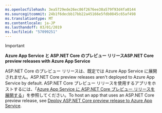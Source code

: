 ```yaml
---
ms.openlocfilehash: 3ea5729ede26ec86f2676ee38a579f93d4fa0144
ms.sourcegitcommit: 24b1f6decbb17bb22a45166e5fdb0845c65af498
ms.translationtype: MT
ms.contentlocale: ja-JP
ms.lasthandoff: 03/01/2019
ms.locfileid: "57099251"
---
```

> [!IMPORTANT]
> <span data-ttu-id="32e19-101">**Azure App Service と ASP.NET Core のプレビュー リリース**</span><span class="sxs-lookup"><span data-stu-id="32e19-101">**ASP.NET Core preview releases with Azure App Service**</span></span>
>
> <span data-ttu-id="32e19-102">ASP.NET Core のプレビュー リリースは、既定では Azure App Service に展開されません。</span><span class="sxs-lookup"><span data-stu-id="32e19-102">ASP.NET Core preview releases aren't deployed to Azure App Service by default.</span></span> <span data-ttu-id="32e19-103">ASP.NET Core プレビュー リリースを使用するアプリをホストするには、「[Azure App Service に ASP.NET Core プレビュー リリースを展開する](xref:host-and-deploy/azure-apps/index#deploy-aspnet-core-preview-release-to-azure-app-service)」を参照してください。</span><span class="sxs-lookup"><span data-stu-id="32e19-103">To host an app that uses an ASP.NET Core preview release, see [Deploy ASP.NET Core preview release to Azure App Service](xref:host-and-deploy/azure-apps/index#deploy-aspnet-core-preview-release-to-azure-app-service).</span></span>

